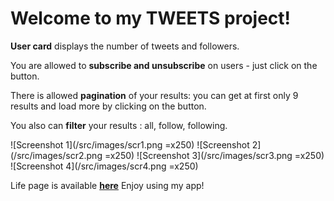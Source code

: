 <h1>Welcome to my TWEETS project!</h1>

<b>User card</b> displays the number of tweets and followers. 

You are allowed to <b>subscribe and unsubscribe</b>  on users - just click on the button.

There is allowed <b>pagination</b> of your results: you can get at first only 9 results and load more by clicking on the button.

You also can <b>filter</b> your results : all, follow, following.

![Screenshot 1](/src/images/scr1.png =x250)
![Screenshot 2](/src/images/scr2.png =x250)
![Screenshot 3](/src/images/scr3.png =x250)
![Screenshot 4](/src/images/scr4.png =x250)

Life page is available <b>[here](sonyaaat.github.io/tweets-test-task/)</b>
Enjoy using my app!
